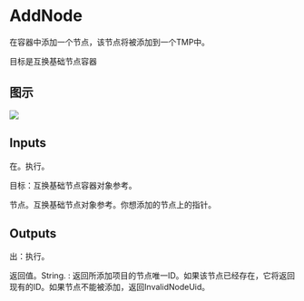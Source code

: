 # AddNode

在容器中添加一个节点，该节点将被添加到一个TMP中。

目标是互换基础节点容器

## 图示

![]($-20221218-19354667.png)

## Inputs

在。执行。

目标：互换基础节点容器对象参考。

节点。互换基础节点对象参考。你想添加的节点上的指针。  

## Outputs

出：执行。

返回值。String. : 返回所添加项目的节点唯一ID。如果该节点已经存在，它将返回现有的ID。如果节点不能被添加，返回InvalidNodeUid。
